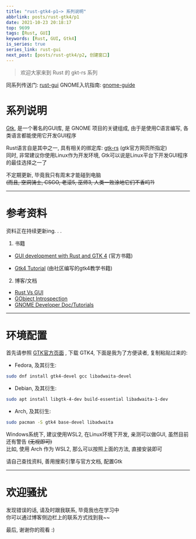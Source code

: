 ```yaml
---
title: "rust-gtk4-p1~> 系列说明"
abbrlink: posts/rust-gtk4/p1
date: 2021-10-23 20:18:17
top: 9699
tags: [Rust, GUI]
keywords: [Rust, GUI, Gtk4]
is_series: true
series_link: rust-gui
next_post: [posts/rust-gtk4/p2, 创建窗口]
---
```

> 欢迎大家来到 Rust 的 gkt-rs 系列
<!-- more -->

同系列传送门: [rust-gui](/categories/rust-gui)
GNOME入坑指南: [gnome-guide](/posts/gnome/guide)

# 系列说明
[Gtk](https://www.gtk.org/), 是一个著名的GUI库, 是 GNOME 项目的关键组成, 由于是使用C语言编写, 各类语言都能使用它开发GUI程序  

Rust语言自是其中之一, 具有相关的绑定库: [gtk-rs](https://gtk-rs.org/) (gtk官方网页所指定)  
同时, 非常建议你使用Linux作为开发环境, Gtk可以说是Linux平台下开发GUI程序的最佳选择之一了  

不定期更新, 毕竟我只有周末才能碰到电脑  
~~(而且, 空洞骑士, CSGO, 老滚5, 巫师3, 人类一败涂地它们不香吗?)~~

- - -
# 参考资料
资料正在持续更新ing. . .
1. 书籍
- [GUI development with Rust and GTK 4](https://gtk-rs.org/gtk4-rs/stable/latest/book/) (官方书籍)

- [Gtk4 Tutorial](https://toshiocp.github.io/Gtk4-tutorial/) (由社区编写的gtk4教学书籍)

2. 博客/文档
- [Rust Vs GUI](https://turbomack.github.io/posts/2019-07-28-rust-vs-gui.html)
- [GObject Introspection](https://gi.readthedocs.io/en/latest/#gobject-introspection)
- [GNOME Developer Doc/Tutorials](https://developer.gnome.org/documentation/tutorials.html)
- - -
# 环境配置
首先请参照 [GTK官方页面](https://www.gtk.org/docs/installations/) , 下载 GTK4, 下面是我为了方便读者, 复制粘贴过来的:  

- Fedora, 及其衍生:  

```bash
sudo dnf install gtk4-devel gcc libadwaita-devel
```

- Debian, 及其衍生:

```bash
sudo apt install libgtk-4-dev build-essential libadwaita-1-dev
```

- Arch, 及其衍生:

```bash
sudo pacman -S gtk4 base-devel libadwaita
```

Windows系统下, 建议使用WSL2, 在Linux环境下开发, 亲测可以做GUI, 虽然目前还有警告 ~~(无视即可)~~  
比如, 使用 Arch 作为 WSL2, 那么可以按照上面的方法, 直接安装即可  

请自己查找资料, 善用搜索引擎与官方文档, 配置Gtk  

- - -
# 欢迎骚扰
发现错误的话, 请及时跟我联系, 毕竟我也在学习中  
你可以通过博客侧边栏上的联系方式找到我~~  

最后, 谢谢你的观看 :)